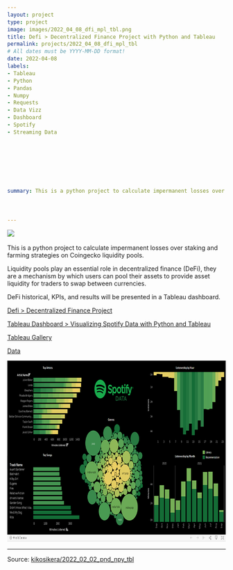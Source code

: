 ```yaml
---
layout: project
type: project
image: images/2022_04_08_dfi_mpl_tbl.png
title: Defi > Decentralized Finance Project with Python and Tableau
permalink: projects/2022_04_08_dfi_mpl_tbl
# All dates must be YYYY-MM-DD format!
date: 2022-04-08
labels:
- Tableau
- Python
- Pandas
- Numpy
- Requests
- Data Vizz
- Dashboard
- Spotify
- Streaming Data







summary: This is a python project to calculate impermanent losses over staking and farming strategies on Coingecko liquidity pools.



---
```


<img class="ui image" src="{{ site.baseurl }}/images/2022_02_02_pnd_npy_tbl_pannel.png">

This is a python project to calculate impermanent losses over staking and farming strategies on Coingecko liquidity pools.

Liquidity pools play an essential role in decentralized finance (DeFi), they are a mechanism by which users can pool their assets to provide asset liquidity for traders to swap between currencies.

DeFi historical, KPIs, and results will be presented in a Tableau dashboard.

[Defi > Decentralized Finance Project]([https://colab.research.google.com/gist/kikosikera/5c207cba5246ea28fdcce6ec1d259f1f/2022_02_02_pnd_npy_tbl.ipynb?authuser=3](https://colab.research.google.com/gist/kikosikera/d32024919c02fc40eb0f7150b08cd06c/2022_04_08_dfi_mpl_tbl.ipynb?authuser=1))

[Tableau Dashboard > 
Visualizing Spotify Data with Python and Tableau](https://public.tableau.com/app/profile/cristiano.siqueira/viz/2022_04_08_dfi_mpl_tbl/Dashboard)

[Tableau Gallery](https://public.tableau.com/profile/cristiano.siqueira#!)

[Data](https://github.com/kikosikera/2022_02_02_pnd_npy_tbl/tree/master/data)


 <a href="https://public.tableau.com/app/profile/cristiano.siqueira/viz/2022_04_08_dfi_mpl_tbl/Dashboard">
  <img src="/images/2022_02_02_pnd_npy_tbl_tableau.png" style="width:800px;height:416px;"/>
 </a>


<hr>

Source: <a href="https://github.com/kikosikera/2022_04_08_dfi_mpl_tbl/tree/main/data"><i class="large github icon"></i>kikosikera/2022_02_02_pnd_npy_tbl</a>
